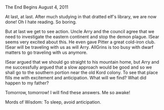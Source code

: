 The End Begins
August 4, 2011

At last, at last. After much studying in that dratted elf's library, we are now done! Oh I hate reading. So boring.

But at last we get to see action. Uncle Arry and the council agree that we need to investigate the eastern continent and stop the demon plague. ISear seems very excited about this. He even gave Pitter a great cold-iron club. ISear will be traveling with us as will Arry. AllGrins is too busy with dwarf matters to go traveling with us anymore.

ISear argued that we should go straight to his mountain home, but Arry and me successfully argued that a slow approach would be good and so we shall go to the southern portion near the old Kord colony. To see that place fills me with excitement and anticipation. What will we find? What did happen to my father?

Tomorrow, tomorrow! I will find these answers. Me so awake!

Mords of Wisdom: To sleep, avoid anticipation.